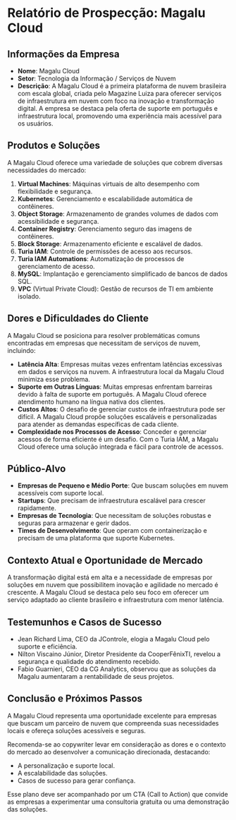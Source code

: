 # Relatório de Prospecção: Magalu Cloud

## Informações da Empresa
- **Nome**: Magalu Cloud
- **Setor**: Tecnologia da Informação / Serviços de Nuvem
- **Descrição**: A Magalu Cloud é a primeira plataforma de nuvem brasileira com escala global, criada pelo Magazine Luiza para oferecer serviços de infraestrutura em nuvem com foco na inovação e transformação digital. A empresa se destaca pela oferta de suporte em português e infraestrutura local, promovendo uma experiência mais acessível para os usuários.

## Produtos e Soluções
A Magalu Cloud oferece uma variedade de soluções que cobrem diversas necessidades do mercado:

1. **Virtual Machines**: Máquinas virtuais de alto desempenho com flexibilidade e segurança.
2. **Kubernetes**: Gerenciamento e escalabilidade automática de contêineres.
3. **Object Storage**: Armazenamento de grandes volumes de dados com acessibilidade e segurança.
4. **Container Registry**: Gerenciamento seguro das imagens de contêineres.
5. **Block Storage**: Armazenamento eficiente e escalável de dados.
6. **Turia IAM**: Controle de permissões de acesso aos recursos.
7. **Turia IAM Automations**: Automatização de processos de gerenciamento de acesso.
8. **MySQL**: Implantação e gerenciamento simplificado de bancos de dados SQL.
9. **VPC** (Virtual Private Cloud): Gestão de recursos de TI em ambiente isolado.

## Dores e Dificuldades do Cliente
A Magalu Cloud se posiciona para resolver problemáticas comuns encontradas em empresas que necessitam de serviços de nuvem, incluindo:

- **Latência Alta**: Empresas muitas vezes enfrentam latências excessivas em dados e serviços na nuvem. A infraestrutura local da Magalu Cloud minimiza esse problema.
- **Suporte em Outras Línguas**: Muitas empresas enfrentam barreiras devido à falta de suporte em português. A Magalu Cloud oferece atendimento humano na língua nativa dos clientes.
- **Custos Altos**: O desafio de gerenciar custos de infraestrutura pode ser difícil. A Magalu Cloud propõe soluções escaláveis e personalizadas para atender as demandas específicas de cada cliente.
- **Complexidade nos Processos de Acesso**: Conceder e gerenciar acessos de forma eficiente é um desafio. Com o Turia IAM, a Magalu Cloud oferece uma solução integrada e fácil para controle de acessos.

## Público-Alvo
- **Empresas de Pequeno e Médio Porte**: Que buscam soluções em nuvem acessíveis com suporte local.
- **Startups**: Que precisam de infraestrutura escalável para crescer rapidamente.
- **Empresas de Tecnologia**: Que necessitam de soluções robustas e seguras para armazenar e gerir dados.
- **Times de Desenvolvimento**: Que operam com containerização e precisam de uma plataforma que suporte Kubernetes.

## Contexto Atual e Oportunidade de Mercado
A transformação digital está em alta e a necessidade de empresas por soluções em nuvem que possibilitem inovação e agilidade no mercado é crescente. A Magalu Cloud se destaca pelo seu foco em oferecer um serviço adaptado ao cliente brasileiro e infraestrutura com menor latência.

## Testemunhos e Casos de Sucesso
- Jean Richard Lima, CEO da JControle, elogia a Magalu Cloud pelo suporte e eficiência.
- Nilton Viscaino Júnior, Diretor Presidente da CooperFênixTI, revelou a segurança e qualidade do atendimento recebido.
- Fabio Guarnieri, CEO da CG Analytics, observou que as soluções da Magalu aumentaram a rentabilidade de seus projetos.

## Conclusão e Próximos Passos
A Magalu Cloud representa uma oportunidade excelente para empresas que buscam um parceiro de nuvem que compreenda suas necessidades locais e ofereça soluções acessíveis e seguras. 

Recomenda-se ao copywriter levar em consideração as dores e o contexto do mercado ao desenvolver a comunicação direcionada, destacando:
- A personalização e suporte local.
- A escalabilidade das soluções.
- Casos de sucesso para gerar confiança.

Esse plano deve ser acompanhado por um CTA (Call to Action) que convide as empresas a experimentar uma consultoria gratuita ou uma demonstração das soluções.
